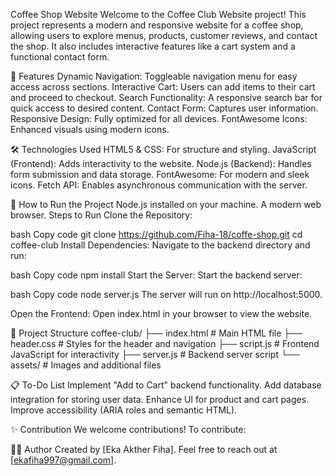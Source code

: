 Coffee Shop Website
Welcome to the Coffee Club Website project! This project represents a modern and responsive website for a coffee shop, 
allowing users to explore menus, products, customer reviews, and contact the shop.
It also includes interactive features like a cart system and a functional contact form.

🌟 Features
Dynamic Navigation: Toggleable navigation menu for easy access across sections.
Interactive Cart: Users can add items to their cart and proceed to checkout.
Search Functionality: A responsive search bar for quick access to desired content.
Contact Form: Captures user information.
Responsive Design: Fully optimized for all devices.
FontAwesome Icons: Enhanced visuals using modern icons.


🛠️ Technologies Used
HTML5 & CSS: For structure and styling.
JavaScript (Frontend): Adds interactivity to the website.
Node.js (Backend): Handles form submission and data storage.
FontAwesome: For modern and sleek icons.
Fetch API: Enables asynchronous communication with the server.


🚀 How to Run the Project
Node.js installed on your machine.
A modern web browser.
Steps to Run
Clone the Repository:

bash
Copy code
git clone https://github.com/Fiha-18/coffe-shop.git
cd coffee-club
Install Dependencies: Navigate to the backend directory and run:

bash
Copy code
npm install
Start the Server: Start the backend server:

bash
Copy code
node server.js
The server will run on http://localhost:5000.

Open the Frontend: Open index.html in your browser to view the website.

📂 Project Structure
coffee-club/
├── index.html       # Main HTML file
├── header.css       # Styles for the header and navigation
├── script.js        # Frontend JavaScript for interactivity
├── server.js        # Backend server script
└── assets/          # Images and additional files


📋 To-Do List
Implement "Add to Cart" backend functionality.
Add database integration for storing user data.
Enhance UI for product and cart pages.
Improve accessibility (ARIA roles and semantic HTML).

✨ Contribution
We welcome contributions! To contribute:

👩‍💻 Author
Created by [Eka Akther Fiha]. Feel free to reach out at [ekafiha997@gmail.com].
